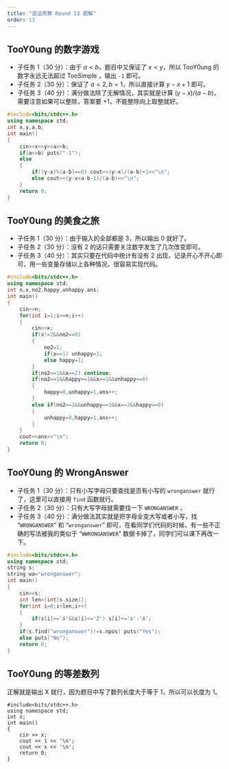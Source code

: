 ```yaml
---
title: "语法周赛 Round 13 题解"
order: 13
---
```


## TooY0ung 的数字游戏


- 子任务 1（30 分）：由于 $a<b$，题目中又保证了 $x<y$，所以 TooY0ung 的数字永远无法超过 TooSimple ，输出 `-1` 即可。
- 子任务 2（30 分）：保证了 $a=2,b=1$，所以直接计算 $y−x+1$ 即可。
- 子任务 3（40 分）：满分做法除了无解情况，其实就是计算 $(y-x)/(a−b)$，需要注意如果可以整除，答案要 $+1$，不能整除向上取整就好。

```cpp
#include<bits/stdc++.h>
using namespace std;
int x,y,a,b;
int main()
{
    cin>>x>>y>>a>>b;
    if(a<=b) puts("-1");
    else
    {
        if((y-x)%(a-b)==0) cout<<(y-x)/(a-b)+1<<"\n";
        else cout<<(y-x+a-b-1)/(a-b)<<"\n";
    }
    return 0;
}
```

## TooY0ung 的美食之旅

- 子任务 1（30 分）：由于输入的全部都是 $3$，所以输出 $0$ 就好了。
- 子任务 2（30 分）：没有 $2$ 的话只需要关注数字发生了几次改变即可。
- 子任务 3（40 分）：其实只要在代码中统计有没有 $2$ 出现，记录开心不开心即可，用一些变量存储以上各种情况，很容易实现代码。

```cpp
#include<bits/stdc++.h>
using namespace std;
int n,x,no2,happy,unhappy,ans;
int main()
{
    cin>>n;
    for(int i=1;i<=n;i++)
    {
        cin>>x; 
        if(x!=2&&no2==0)
        {
            no2=1;
            if(x==1) unhappy=1;
            else happy=1;
        }
        if(no2==1&&x==2) continue;
        if(no2==1&&happy==1&&x==1&&unhappy==0)
        {
            happy=0,unhappy=1,ans++;
        }
        else if(no2==1&&unhappy==1&&x==3&&happy==0)
        {
            unhappy=0,happy=1,ans++;
        }
    }
    cout<<ans<<"\n";
    return 0;
}
```

## TooY0ung 的 WrongAnswer

- 子任务 1（30 分）：只有小写字母只要查找是否有小写的 `wronganswer` 就行了，这里可以直接用 `find` 函数就行。
-  子任务 2（30 分）：只有大写字母就需要找一下 `WRONGANSWER` 。
- 子任务 3（40 分）：满分做法其实就是把字母全变大写或者小写，找 “`WRONGANSWER`” 和 “`wronganswer`” 即可，在看同学们代码的时候，有一些不正确的写法被我的类似于 “`WWRONGANSWER`” 数据卡掉了，同学们可以课下再改一下。

```cpp
#include<bits/stdc++.h>
using namespace std;
string s;
string wa="wronganswer";
int main()
{
    cin>>s;
    int len=(int)s.size();
    for(int i=0;i<len;i++)
    {
        if(s[i]>='A'&&s[i]<='Z') s[i]+='a'-'A';
    }
    if(s.find("wronganswer")!=s.npos) puts("Yes");
    else puts("No");
    return 0;
}
```

## TooY0ung 的等差数列

正解就是输出 X 就行，因为题目中写了数列长度大于等于 1，所以可以长度为 1。

```
#include<bits/stdc++.h>
using namespace std;
int x;
int main()
{
    cin >> x;
    cout << 1 << '\n';
    cout << x << '\n';
    return 0;
}
```